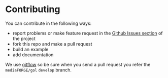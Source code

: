 # Contributing

You can contribute in the following ways:

- report problems or make feature request in the
[Github Issues section](https://github.com/mediaFORGE/gol/issues) of the project
- fork this repo and make a pull request
- build an example
- add documentation

We use [gitflow](https://www.atlassian.com/git/tutorials/comparing-workflows/gitflow-workflow/) so
be sure when you send a pull request you refer the `mediaFORGE/gol` `develop` branch.
